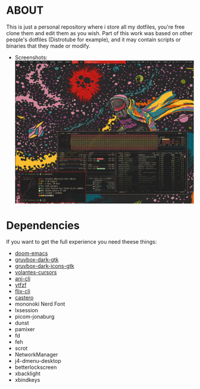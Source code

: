 # ABOUT
This is just a personal repository where i store all my dotfiles, you're free clone them and edit them as you wish. Part of this work was based on other people's dotfiles (Distrotube for example), and it may contain scripts or binaries that they made or modify.

* Screenshots:
![Screenshot1](screenshot1.png "Screenshot 1")

# Dependencies
If you want to get the full experience you need theese things:
* [doom-emacs](https://github.com/doomemacs/doomemacs)
* [gruvbox-dark-gtk](https://github.com/jmattheis/gruvbox-dark-gtk)
* [gruvbox-dark-icons-gtk](https://github.com/jmattheis/gruvbox-dark-icons-gtk)
* [volantes-cursors](https://github.com/varlesh/volantes-cursors)
* [ani-cli](https://github.com/pystardust/ani-cli)
* [ytfzf](https://github.com/pystardust/ytfzf)
* [flix-cli](https://github.com/d4r1us-drk/flix-cli)
* [castero](https://github.com/xgi/castero)
* mononoki Nerd Font
* lxsession
* picom-jonaburg
* dunst
* pamixer
* fd
* feh
* scrot
* NetworkManager
* j4-dmenu-desktop
* betterlockscreen
* xbacklight
* xbindkeys
